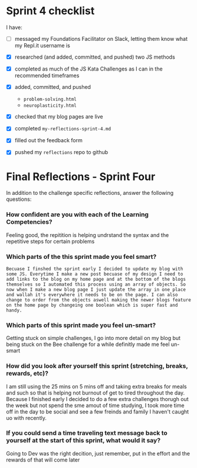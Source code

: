 # Sprint 4 checklist

I have:
- [ ] messaged my Foundations Facilitator on Slack, letting them know what my Repl.it username is
- [x] researched (and added, committed, and pushed) two JS methods
- [x] completed as much of the JS Kata Challenges as I can in the recommended timeframes
- [x] added, committed, and pushed 
    - `problem-solving.html` 
    - `neuroplasticity.html` 
- [x] checked that my blog pages are live
- [x] completed `my-reflections-sprint-4.md`
- [x] filled out the feedback form
- [x] pushed my `reflections` repo to github


# Final Reflections - Sprint Four 

In addition to the challenge specific reflections, answer the following questions:

### How confident are you with each of the Learning Competencies?
  Feeling good, the repitition is helping undrstand the syntax and the repetitive steps for certain problems


### Which parts of the this sprint made you feel smart?
    Becuase I finshed the sprint early I decided to update my blog with some JS. Everytime I make a new post becuase of my design I need to add links to the blog on my home page and at the bottom of the blogs themselves so I automated this process using an array of objects. So now when I make a new blog page I just update the array in one place and wallah it's everywhere it needs to be on the page. I can also change to order from the objects aswell making the newer blogs feature on the home page by changeing one boolean which is super fast and handy.


### Which parts of this sprint made you feel un-smart?
  Getting stuck on simple challenges, I go into more detail on my blog but being stuck on the Bee challenge for a while definitly made me feel un-smart


### How did you look after yourself this sprint (stretching, breaks, rewards, etc)?
  I am still using the 25 mins on 5 mins off and taking extra breaks for meals and such so that is helping not burnout of get to tired throughout the day.
  Because I finished early I decided to do a few extra challenges thorugh out the week but not spend the sme amout of time studying, I took more time off in the day to be social and see a few freinds and family I haven't caught uo with recently. 


### If you could send a time traveling text message back to yourself at the start of this sprint, what would it say? 
  Going to Dev was the right decition, just remember, put in the effort and the rewards of that will come later 